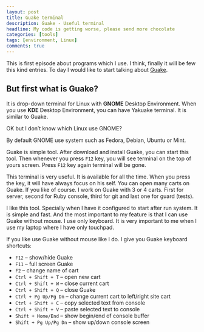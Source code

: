 ```yaml
---
layout: post
title: Guake terminal
description: Guake - Useful terminal
headline: My code is getting worse, please send more chocolate
categories: [tools]
tags: [environment, Linux]
comments: true
---
```


This is first episode about programs which I use. I think, finally it will be few this kind entries. To day I would like to start talking about [Guake](http://guake.org/).

## But first what is Guake?

It is drop-down terminal for Linux with **GNOME** Desktop Environment. When you use **KDE** Desktop Environment, you can have Yakuake terminal. It is similar to Guake.

OK but I don’t know which Linux use GNOME?

By default GNOME use system such as Fedora, Debian, Ubuntu or Mint.

Guake is simple tool. After download and install Guake, you can start this tool. Then whenever you press `F12` key, you will see terminal on the top of yours screen. Press `F12` key again terminal will be gone.

This terminal is very useful. It is available for all the time. When you press the key, it will have always focus on his self. You can open many carts on Guake. If you like of course. I work on Guake with 3 or 4 carts. First for server, second for Ruby console, third for git and last one for guard (tests).

I like this tool. Specially when I have it configured to start after run system. It is simple and fast. And the most important to my feature is that I can use Guake without mouse. I use only keyboard. It is very important to me when I use my laptop where I have only touchpad.

If you like use Guake without mouse like I do. I give you Guake keyboard shortcuts:

- `F12` – show/hide Guake
- `F11` – full screen Guake
- `F2` – change name of cart
- `Ctrl + Shift + T` – open new cart
- `Ctrl + Shift + W` – close current cart
- `Ctrl + Shift + Q` – close Guake
- `Ctrl + Pg Up/Pg Dn` – change current cart to left/right site cart
- `Ctrl + Shift + C` – copy selected text from console
- `Ctrl + Shift + V` – paste selected text to console
- `Shift + Home/End` – show begin/end of console buffer
- `Shift + Pg Up/Pg Dn` – show up/down console screen

